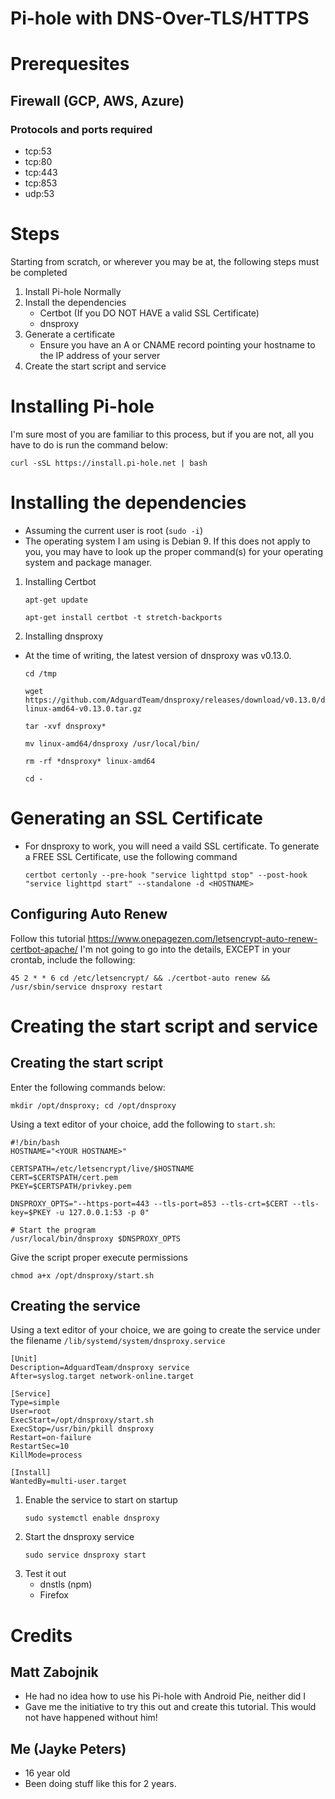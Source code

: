 # Pi-hole with DNS-Over-TLS/HTTPS

# Prerequesites
## Firewall (GCP, AWS, Azure)
### Protocols and ports required
- tcp:53
- tcp:80
- tcp:443
- tcp:853
- udp:53

# Steps
Starting from scratch, or wherever you may be at, the following steps must be completed
1. Install Pi-hole Normally
2. Install the dependencies
    - Certbot (If you DO NOT HAVE a valid SSL Certificate)
    - dnsproxy
3. Generate a certificate
    - Ensure you have an A or CNAME record pointing your hostname to the IP address of your server
4. Create the start script and service

# Installing Pi-hole
I'm sure most of you are familiar to this process, but if you are not, all you have to do is run the command below:
```
curl -sSL https://install.pi-hole.net | bash
```

# Installing the dependencies
- Assuming the current user is root (`sudo -i`)
- The operating system I am using is Debian 9. If this does not apply to you, you may have to look up the proper command(s) for your operating system and package manager. 

1. Installing Certbot
    ```
    apt-get update

    apt-get install certbot -t stretch-backports
    ```
2. Installing dnsproxy
- At the time of writing, the latest version of dnsproxy was v0.13.0. 
    ```
    cd /tmp

    wget https://github.com/AdguardTeam/dnsproxy/releases/download/v0.13.0/dnsproxy-linux-amd64-v0.13.0.tar.gz

    tar -xvf dnsproxy*
    
    mv linux-amd64/dnsproxy /usr/local/bin/

    rm -rf *dnsproxy* linux-amd64
    
    cd -
    ```

# Generating an SSL Certificate
- For dnsproxy to work, you will need a vaild SSL certificate. To generate a FREE SSL Certificate, use the following command
    ```
    certbot certonly --pre-hook "service lighttpd stop" --post-hook "service lighttpd start" --standalone -d <HOSTNAME>
    ```
## Configuring Auto Renew
Follow this tutorial https://www.onepagezen.com/letsencrypt-auto-renew-certbot-apache/
I'm not going to go into the details, EXCEPT in your crontab, include the following: 
```
45 2 * * 6 cd /etc/letsencrypt/ && ./certbot-auto renew && /usr/sbin/service dnsproxy restart
```

# Creating the start script and service
## Creating the start script
Enter the following commands below:
```
mkdir /opt/dnsproxy; cd /opt/dnsproxy
```
Using a text editor of your choice, add the following to `start.sh`:
```
#!/bin/bash
HOSTNAME="<YOUR HOSTNAME>"

CERTSPATH=/etc/letsencrypt/live/$HOSTNAME
CERT=$CERTSPATH/cert.pem
PKEY=$CERTSPATH/privkey.pem

DNSPROXY_OPTS="--https-port=443 --tls-port=853 --tls-crt=$CERT --tls-key=$PKEY -u 127.0.0.1:53 -p 0"

# Start the program
/usr/local/bin/dnsproxy $DNSPROXY_OPTS
```

Give the script proper execute permissions
```
chmod a+x /opt/dnsproxy/start.sh
```

## Creating the service 
Using a text editor of your choice, we are going to create the service under the filename `/lib/systemd/system/dnsproxy.service`
```
[Unit]
Description=AdguardTeam/dnsproxy service
After=syslog.target network-online.target

[Service]
Type=simple
User=root
ExecStart=/opt/dnsproxy/start.sh
ExecStop=/usr/bin/pkill dnsproxy
Restart=on-failure
RestartSec=10
KillMode=process

[Install]
WantedBy=multi-user.target
```
1. Enable the service to start on startup
    ```
    sudo systemctl enable dnsproxy
    ```
2. Start the dnsproxy service
    ```
    sudo service dnsproxy start
    ```
3. Test it out
    - dnstls (npm)
    - Firefox

# Credits
## Matt Zabojnik
- He had no idea how to use his Pi-hole with Android Pie, neither did I
- Gave me the initiative to try this out and create this tutorial. This would not have happened without him!

## Me (Jayke Peters)
- 16 year old
- Been doing stuff like this for 2 years.

